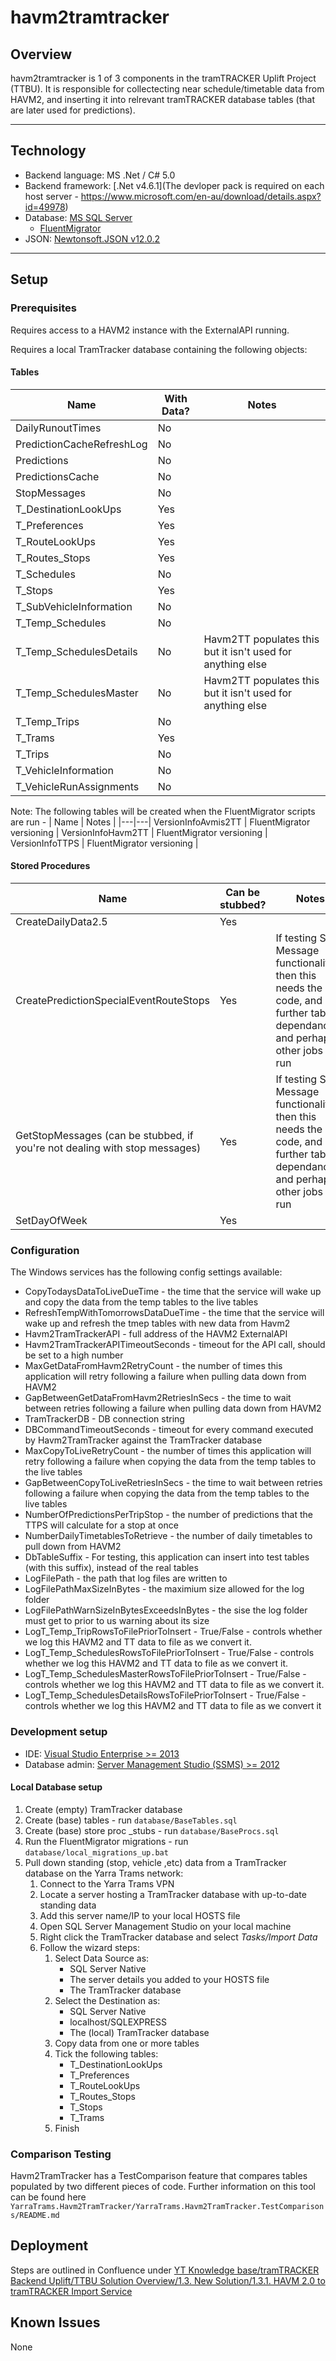 havm2tramtracker
============

## Overview

havm2tramtracker is 1 of 3 components in the tramTRACKER Uplift Project (TTBU).
It is responsible for collectecting near schedule/timetable data from HAVM2, and inserting it into relrevant tramTRACKER database tables (that are later used for predictions).

---

## Technology

* Backend language: MS .Net / C# 5.0
* Backend framework: [.Net v4.6.1](The devloper pack is required on each host server - https://www.microsoft.com/en-au/download/details.aspx?id=49978)
* Database: [MS SQL Server](https://www.microsoft.com/en-au/sql-server/sql-server-downloads)
  * [FluentMigrator](https://fluentmigrator.github.io/)
* JSON: [Newtonsoft.JSON v12.0.2](https://github.com/JamesNK/Newtonsoft.Json)

---

## Setup

### Prerequisites

Requires access to a HAVM2 instance with the ExternalAPI running.

Requires a local TramTracker database containing the following objects:

#### Tables

| Name  | With Data?  | Notes  |
|---|---|---|
|  DailyRunoutTimes | No  |   |
|  PredictionCacheRefreshLog | No   |   |
|  Predictions | No   |   |
|  PredictionsCache | No   |   |
|  StopMessages | No   |   |
|  T_DestinationLookUps | Yes  |   |
|  T_Preferences | Yes  |   |
|  T_RouteLookUps | Yes  |   |
|  T_Routes_Stops | Yes  |   |
|  T_Schedules | No   |   |
|  T_Stops | Yes  |   |
|  T_SubVehicleInformation | No   |   |
|  T_Temp_Schedules | No   |   |
|  T_Temp_SchedulesDetails | No   | Havm2TT populates this but it isn't used for anything else  |
|  T_Temp_SchedulesMaster  | No   | Havm2TT populates this but it isn't used for anything else  |
|  T_Temp_Trips | No   |   |
|  T_Trams | Yes  |   |
|  T_Trips | No   |   |
|  T_VehicleInformation | No   |   |
|  T_VehicleRunAssignments | No   |   |

Note: The following tables will be created when the FluentMigrator scripts are run -
| Name  | Notes  |
|---|---|
VersionInfoAvmis2TT | FluentMigrator versioning  |
VersionInfoHavm2TT  | FluentMigrator versioning  |
VersionInfoTTPS  | FluentMigrator versioning  |

#### Stored Procedures

| Name | Can be stubbed? | Notes |
|---|---|---|
|  CreateDailyData2.5 | Yes  |   |
|  CreatePredictionSpecialEventRouteStops | Yes  | If testing Stop Message functionality then this needs the real code, and further table dependancies, and perhaps other jobs to run  |
|  GetStopMessages (can be stubbed, if you're not dealing with stop messages) | Yes  | If testing Stop Message functionality then this needs the real code, and further table dependancies, and perhaps other jobs to run  |
|  SetDayOfWeek | Yes  |   |

### Configuration

The Windows services has the following config settings available:

- CopyTodaysDataToLiveDueTime - the time that the service will wake up and copy the data from the temp tables to the live tables
- RefreshTempWithTomorrowsDataDueTime -  the time that the service will wake up and refresh the tmep tables with new data from Havm2
- Havm2TramTrackerAPI - full address of the HAVM2 ExternalAPI
- Havm2TramTrackerAPITimeoutSeconds - timeout for the API call, should be set to a high number
- MaxGetDataFromHavm2RetryCount - the number of times this application will retry following a failure when pulling data down from HAVM2
- GapBetweenGetDataFromHavm2RetriesInSecs - the time to wait between retries following a failure when pulling data down from HAVM2
- TramTrackerDB - DB connection string
- DBCommandTimeoutSeconds - timeout for every command executed by Havm2TramTracker against the TramTracker database
- MaxCopyToLiveRetryCount - the number of times this application will retry following a failure when copying the data from the temp tables to the live tables 
- GapBetweenCopyToLiveRetriesInSecs - the time to wait between retries following a failure when copying the data from the temp tables to the live tables 
- NumberOfPredictionsPerTripStop - the number of predictions that the TTPS will calculate for a stop at once
- NumberDailyTimetablesToRetrieve - the number of daily timetables to pull down from HAVM2
- DbTableSuffix - For testing, this application can insert into test tables (with this suffix), instead of the real tables
- LogFilePath - the path that log files are written to
- LogFilePathMaxSizeInBytes - the maximium size allowed for the log folder
- LogFilePathWarnSizeInBytesExceedsInBytes - the sise the log folder must get to prior to us warning about its size
- LogT_Temp_TripRowsToFilePriorToInsert - True/False - controls whether we log this HAVM2 and TT data to file as we convert it.
- LogT_Temp_SchedulesRowsToFilePriorToInsert - True/False - controls whether we log this HAVM2 and TT data to file as we convert it.
- LogT_Temp_SchedulesMasterRowsToFilePriorToInsert - True/False - controls whether we log this HAVM2 and TT data to file as we convert it.
- LogT_Temp_SchedulesDetailsRowsToFilePriorToInsert - True/False - controls whether we log this HAVM2 and TT data to file as we convert it

### Development setup
* IDE: [Visual Studio Enterprise >= 2013](https://visualstudio.microsoft.com/vs/enterprise/)
* Database admin: [Server Management Studio (SSMS) >= 2012](https://docs.microsoft.com/en-us/sql/ssms/download-sql-server-management-studio-ssms?view=sql-server-2017)

#### Local Database setup
1. Create (empty) TramTracker database
2. Create (base) tables - run `database/BaseTables.sql`
3. Create (base) store proc _stubs - run `database/BaseProcs.sql`
4. Run the FluentMigrator migrations - run `database/local_migrations_up.bat`
5. Pull down standing (stop, vehicle ,etc) data from a TramTracker database on the Yarra Trams network:
   1. Connect to the Yarra Trams VPN
   2. Locate a server hosting a TramTracker database with up-to-date standing data
   3. Add this server name/IP to your local HOSTS file
   4. Open SQL Server Management Studio on your local machine
   5. Right click the TramTracker database and select *Tasks/Import Data*
   6. Follow the wizard steps:
      1. Select Data Source as:
         *  SQL Server Native
         *  The server details you added to your HOSTS file
         *  The TramTracker database
      2. Select the Destination as:
         *  SQL Server Native
         *  localhost/SQLEXPRESS
         *  The (local) TramTracker database
      3. Copy data from one or more tables
      4. Tick the following tables:
         *  T_DestinationLookUps
         *  T_Preferences
         *  T_RouteLookUps
         *  T_Routes_Stops
         *  T_Stops
         *  T_Trams
      5. Finish  

### Comparison Testing
Havm2TramTracker has a TestComparison feature that compares tables populated by two different pieces of code.
Further information on this tool can be found here `YarraTrams.Havm2TramTracker/YarraTrams.Havm2TramTracker.TestComparisons/README.md`

## Deployment

Steps are outlined in Confluence under [YT Knowledge base/tramTRACKER Backend Uplift/TTBU Solution Overview/1.3. New Solution/1.3.1. HAVM 2.0 to tramTRACKER Import Service](https://inoutput.atlassian.net/wiki/spaces/YKB/pages/767787154/Havm2TramTracker+Deployment+Steps)

## Known Issues

None
